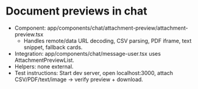 Document previews in chat
==========================

- Component: app/components/chat/attachment-preview/attachment-preview.tsx
  - Handles remote/data URL decoding, CSV parsing, PDF iframe, text snippet, fallback cards.
- Integration: app/components/chat/message-user.tsx uses AttachmentPreviewList.
- Helpers: none external.
- Test instructions: Start dev server, open localhost:3000, attach CSV/PDF/text/image -> verify preview + download.


